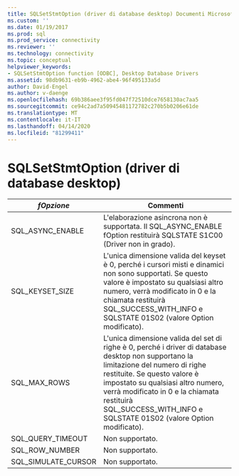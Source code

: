 ```yaml
---
title: SQLSetStmtOption (driver di database desktop) Documenti Microsoft
ms.custom: ''
ms.date: 01/19/2017
ms.prod: sql
ms.prod_service: connectivity
ms.reviewer: ''
ms.technology: connectivity
ms.topic: conceptual
helpviewer_keywords:
- SQLSetStmtOption function [ODBC], Desktop Database Drivers
ms.assetid: 98db9631-eb9b-4962-abe4-96f495133a5d
author: David-Engel
ms.author: v-daenge
ms.openlocfilehash: 69b386aee3f95fd047f72510dce7658130ac7aa5
ms.sourcegitcommit: ce94c2ad7a50945481172782c270b5b0206e61de
ms.translationtype: MT
ms.contentlocale: it-IT
ms.lasthandoff: 04/14/2020
ms.locfileid: "81299411"
---
```

# <a name="sqlsetstmtoption-desktop-database-drivers"></a>SQLSetStmtOption (driver di database desktop)

|*fOpzione*|Commenti|  
|---------------|--------------|  
|SQL_ASYNC_ENABLE|L'elaborazione asincrona non è supportata. Il SQL_ASYNC_ENABLE fOption restituirà SQLSTATE S1C00 (Driver non in grado).|  
|SQL_KEYSET_SIZE|L'unica dimensione valida del keyset è 0, perché i cursori misti e dinamici non sono supportati. Se questo valore è impostato su qualsiasi altro numero, verrà modificato in 0 e la chiamata restituirà SQL_SUCCESS_WITH_INFO e SQLSTATE 01S02 (valore Option modificato).|  
|SQL_MAX_ROWS|L'unica dimensione valida del set di righe è 0, perché i driver di database desktop non supportano la limitazione del numero di righe restituite. Se questo valore è impostato su qualsiasi altro numero, verrà modificato in 0 e la chiamata restituirà SQL_SUCCESS_WITH_INFO e SQLSTATE 01S02 (valore Option modificato).|  
|SQL_QUERY_TIMEOUT|Non supportato.|  
|SQL_ROW_NUMBER|Non supportato.|  
|SQL_SIMULATE_CURSOR|Non supportato.|
